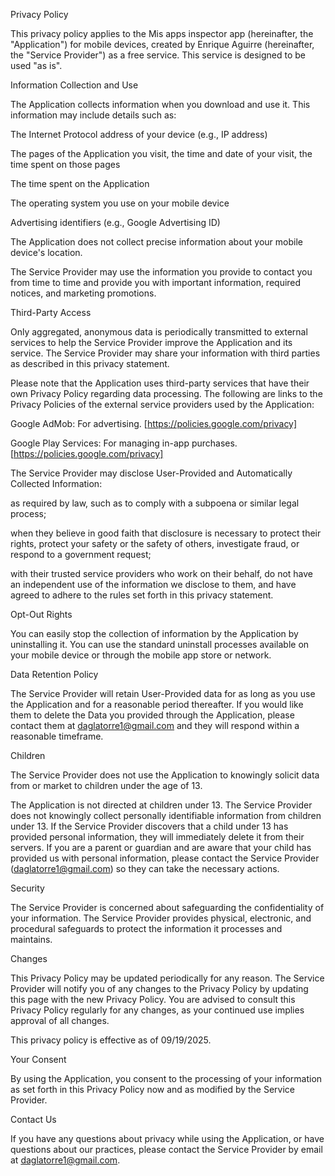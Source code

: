 Privacy Policy

This privacy policy applies to the Mis apps inspector app (hereinafter, the "Application") for mobile devices, created by Enrique Aguirre (hereinafter, the "Service Provider") as a free service. This service is designed to be used "as is".

Information Collection and Use

The Application collects information when you download and use it. This information may include details such as:

The Internet Protocol address of your device (e.g., IP address)

The pages of the Application you visit, the time and date of your visit, the time spent on those pages

The time spent on the Application

The operating system you use on your mobile device

Advertising identifiers (e.g., Google Advertising ID)

The Application does not collect precise information about your mobile device's location.

The Service Provider may use the information you provide to contact you from time to time and provide you with important information, required notices, and marketing promotions.

Third-Party Access

Only aggregated, anonymous data is periodically transmitted to external services to help the Service Provider improve the Application and its service. The Service Provider may share your information with third parties as described in this privacy statement.

Please note that the Application uses third-party services that have their own Privacy Policy regarding data processing. The following are links to the Privacy Policies of the external service providers used by the Application:

Google AdMob: For advertising. [https://policies.google.com/privacy]

Google Play Services: For managing in-app purchases. [https://policies.google.com/privacy]

The Service Provider may disclose User-Provided and Automatically Collected Information:

as required by law, such as to comply with a subpoena or similar legal process;

when they believe in good faith that disclosure is necessary to protect their rights, protect your safety or the safety of others, investigate fraud, or respond to a government request;

with their trusted service providers who work on their behalf, do not have an independent use of the information we disclose to them, and have agreed to adhere to the rules set forth in this privacy statement.

Opt-Out Rights

You can easily stop the collection of information by the Application by uninstalling it. You can use the standard uninstall processes available on your mobile device or through the mobile app store or network.

Data Retention Policy

The Service Provider will retain User-Provided data for as long as you use the Application and for a reasonable period thereafter. If you would like them to delete the Data you provided through the Application, please contact them at daglatorre1@gmail.com and they will respond within a reasonable timeframe.

Children

The Service Provider does not use the Application to knowingly solicit data from or market to children under the age of 13.

The Application is not directed at children under 13. The Service Provider does not knowingly collect personally identifiable information from children under 13. If the Service Provider discovers that a child under 13 has provided personal information, they will immediately delete it from their servers. If you are a parent or guardian and are aware that your child has provided us with personal information, please contact the Service Provider (daglatorre1@gmail.com) so they can take the necessary actions.

Security

The Service Provider is concerned about safeguarding the confidentiality of your information. The Service Provider provides physical, electronic, and procedural safeguards to protect the information it processes and maintains.

Changes

This Privacy Policy may be updated periodically for any reason. The Service Provider will notify you of any changes to the Privacy Policy by updating this page with the new Privacy Policy. You are advised to consult this Privacy Policy regularly for any changes, as your continued use implies approval of all changes.

This privacy policy is effective as of 09/19/2025.

Your Consent

By using the Application, you consent to the processing of your information as set forth in this Privacy Policy now and as modified by the Service Provider.

Contact Us

If you have any questions about privacy while using the Application, or have questions about our practices, please contact the Service Provider by email at daglatorre1@gmail.com.